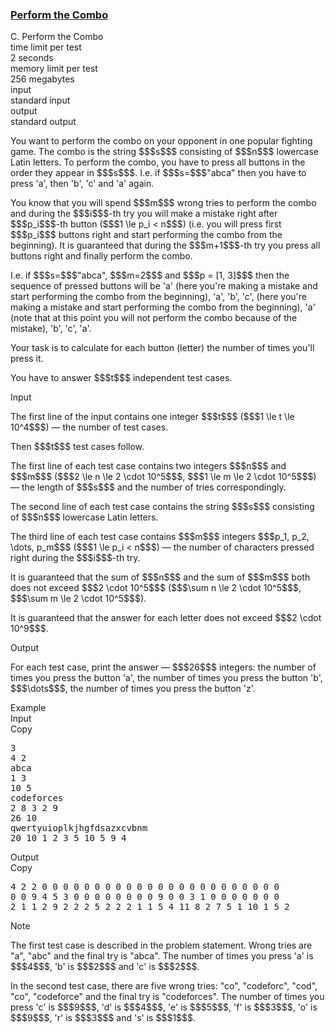 <h3><a href="https://codeforces.com/contest/1311/problem/C" target="_blank" rel="noopener noreferrer">Perform the Combo</a></h3>

<div class="header"><div class="title">C. Perform the Combo</div><div class="time-limit"><div class="property-title">time limit per test</div>2 seconds</div><div class="memory-limit"><div class="property-title">memory limit per test</div>256 megabytes</div><div class="input-file input-standard"><div class="property-title">input</div>standard input</div><div class="output-file output-standard"><div class="property-title">output</div>standard output</div></div><div><p>You want to perform the combo on your opponent in one popular fighting game. The combo is the string $$$s$$$ consisting of $$$n$$$ lowercase Latin letters. To perform the combo, you have to press all buttons in the order they appear in $$$s$$$. I.e. if $$$s=$$$"<span class="tex-font-style-tt">abca</span>" then you have to press '<span class="tex-font-style-tt">a</span>', then '<span class="tex-font-style-tt">b</span>', '<span class="tex-font-style-tt">c</span>' and '<span class="tex-font-style-tt">a</span>' again.</p><p>You know that you will spend $$$m$$$ wrong tries to perform the combo and during the $$$i$$$-th try you will make a mistake right after $$$p_i$$$-th button ($$$1 \le p_i < n$$$) (i.e. you will press first $$$p_i$$$ buttons right and start performing the combo from the beginning). It is guaranteed that during the $$$m+1$$$-th try you press all buttons right and finally perform the combo.</p><p>I.e. if $$$s=$$$"<span class="tex-font-style-tt">abca</span>", $$$m=2$$$ and $$$p = [1, 3]$$$ then the sequence of pressed buttons will be '<span class="tex-font-style-tt">a</span>' (<span class="tex-font-style-bf">here</span> you're making a mistake and start performing the combo from the beginning), '<span class="tex-font-style-tt">a</span>', '<span class="tex-font-style-tt">b</span>', '<span class="tex-font-style-tt">c</span>', (<span class="tex-font-style-bf">here</span> you're making a mistake and start performing the combo from the beginning), '<span class="tex-font-style-tt">a</span>' (<span class="tex-font-style-bf">note that at this point you will not perform the combo because of the mistake</span>), '<span class="tex-font-style-tt">b</span>', '<span class="tex-font-style-tt">c</span>', '<span class="tex-font-style-tt">a</span>'.</p><p>Your task is to calculate for each button (letter) the number of times you'll press it.</p><p>You have to answer $$$t$$$ independent test cases.</p></div><div class="input-specification"><div class="section-title">Input</div><p>The first line of the input contains one integer $$$t$$$ ($$$1 \le t \le 10^4$$$) — the number of test cases.</p><p>Then $$$t$$$ test cases follow.</p><p>The first line of each test case contains two integers $$$n$$$ and $$$m$$$ ($$$2 \le n \le 2 \cdot 10^5$$$, $$$1 \le m \le 2 \cdot 10^5$$$) — the length of $$$s$$$ and the number of tries correspondingly.</p><p>The second line of each test case contains the string $$$s$$$ consisting of $$$n$$$ lowercase Latin letters.</p><p>The third line of each test case contains $$$m$$$ integers $$$p_1, p_2, \dots, p_m$$$ ($$$1 \le p_i < n$$$) — the number of characters pressed right during the $$$i$$$-th try.</p><p>It is guaranteed that the sum of $$$n$$$ and the sum of $$$m$$$ both does not exceed $$$2 \cdot 10^5$$$ ($$$\sum n \le 2 \cdot 10^5$$$, $$$\sum m \le 2 \cdot 10^5$$$).</p><p>It is guaranteed that the answer for each letter does not exceed $$$2 \cdot 10^9$$$.</p></div><div class="output-specification"><div class="section-title">Output</div><p>For each test case, print the answer — $$$26$$$ integers: the number of times you press the button '<span class="tex-font-style-tt">a</span>', the number of times you press the button '<span class="tex-font-style-tt">b</span>', $$$\dots$$$, the number of times you press the button '<span class="tex-font-style-tt">z</span>'.</p></div><div class="sample-tests"><div class="section-title">Example</div><div class="sample-test"><div class="input"><div class="title">Input<div title="Copy" data-clipboard-target="#id0038119009456733743" id="id003959234937794952" class="input-output-copier">Copy</div></div><pre id="id0038119009456733743">3
4 2
abca
1 3
10 5
codeforces
2 8 3 2 9
26 10
qwertyuioplkjhgfdsazxcvbnm
20 10 1 2 3 5 10 5 9 4
</pre></div><div class="output"><div class="title">Output<div title="Copy" data-clipboard-target="#id006300773199221528" id="id0026247972582905" class="input-output-copier">Copy</div></div><pre id="id006300773199221528">4 2 2 0 0 0 0 0 0 0 0 0 0 0 0 0 0 0 0 0 0 0 0 0 0 0 
0 0 9 4 5 3 0 0 0 0 0 0 0 0 9 0 0 3 1 0 0 0 0 0 0 0 
2 1 1 2 9 2 2 2 5 2 2 2 1 1 5 4 11 8 2 7 5 1 10 1 5 2 
</pre></div></div></div><div class="note"><div class="section-title">Note</div><p>The first test case is described in the problem statement. Wrong tries are "<span class="tex-font-style-tt">a</span>", "<span class="tex-font-style-tt">abc</span>" and the final try is "<span class="tex-font-style-tt">abca</span>". The number of times you press '<span class="tex-font-style-tt">a</span>' is $$$4$$$, '<span class="tex-font-style-tt">b</span>' is $$$2$$$ and '<span class="tex-font-style-tt">c</span>' is $$$2$$$.</p><p>In the second test case, there are five wrong tries: "<span class="tex-font-style-tt">co</span>", "<span class="tex-font-style-tt">codeforc</span>", "<span class="tex-font-style-tt">cod</span>", "<span class="tex-font-style-tt">co</span>", "<span class="tex-font-style-tt">codeforce</span>" and the final try is "<span class="tex-font-style-tt">codeforces</span>". The number of times you press '<span class="tex-font-style-tt">c</span>' is $$$9$$$, '<span class="tex-font-style-tt">d</span>' is $$$4$$$, '<span class="tex-font-style-tt">e</span>' is $$$5$$$, '<span class="tex-font-style-tt">f</span>' is $$$3$$$, '<span class="tex-font-style-tt">o</span>' is $$$9$$$, '<span class="tex-font-style-tt">r</span>' is $$$3$$$ and '<span class="tex-font-style-tt">s</span>' is $$$1$$$.</p></div>